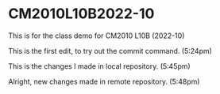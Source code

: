 # CM2010L10B2022-10
This is for the class demo for CM2010 L10B (2022-10)

This is the first edit, to try out the commit command. (5:24pm)

This is the changes I made in local repository. (5:45pm)

Alright, new changes made in remote repository. (5:48pm)
